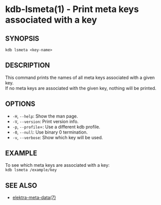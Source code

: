 kdb-lsmeta(1) - Print meta keys associated with a key
=====================================================

## SYNOPSIS

`kdb lsmeta <key-name>`

## DESCRIPTION

This command prints the names of all meta keys associated with a given key.  
If no meta keys are associated with the given key, nothing will be printed.  

## OPTIONS

- `-H`, `--help`:
  Show the man page.
- `-V`, `--version`:
  Print version info.
- `-p`, `--profile`=<profile>:
  Use a different kdb profile.
- `-0`, `--null`:
  Use binary 0 termination.
- `-v`, `--verbose`:
  Show which key will be used.


## EXAMPLE

To see which meta keys are associated with a key:  
`kdb lsmeta /example/key`

## SEE ALSO

- [elektra-meta-data(7)](elektra-meta-data.md)
